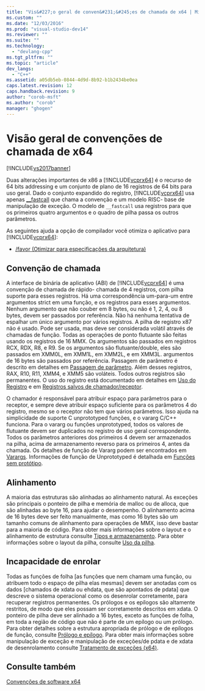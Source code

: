 ```yaml
---
title: "Vis&#227;o geral de conven&#231;&#245;es de chamada de x64 | Microsoft Docs"
ms.custom: ""
ms.date: "12/03/2016"
ms.prod: "visual-studio-dev14"
ms.reviewer: ""
ms.suite: ""
ms.technology: 
  - "devlang-cpp"
ms.tgt_pltfrm: ""
ms.topic: "article"
dev_langs: 
  - "C++"
ms.assetid: a05db5eb-0844-4d9d-8b92-b1b2434be0ea
caps.latest.revision: 12
caps.handback.revision: 9
author: "corob-msft"
ms.author: "corob"
manager: "ghogen"
---
```

# Vis&#227;o geral de conven&#231;&#245;es de chamada de x64
[!INCLUDE[vs2017banner](../assembler/inline/includes/vs2017banner.md)]

Duas alterações importantes de x86 a [!INCLUDE[vcprx64](../Token/vcprx64_md.md)] é o recurso de 64 bits addressing e um conjunto de plano de 16 registros de 64 bits para uso geral.  Dado o conjunto expandido do registro, [!INCLUDE[vcprx64](../Token/vcprx64_md.md)] usa apenas [\_\_fastcall](../cpp/fastcall.md) que chama a convenção e um modelo RISC\- base de manipulação de exceção.  O modelo de `__fastcall` usa registros para que os primeiros quatro argumentos e o quadro de pilha passa os outros parâmetros.  
  
 As seguintes ajuda a opção de compilador você otimiza o aplicativo para [!INCLUDE[vcprx64](../Token/vcprx64_md.md)]:  
  
-   [\/favor \(Otimizar para especificações da arquitetura\)](../build/reference/favor-optimize-for-architecture-specifics.md)  
  
## Convenção de chamada  
 A interface de binária de aplicativo \(ABI\) de [!INCLUDE[vcprx64](../Token/vcprx64_md.md)] é uma convenção de chamada de rápido\- chamada de 4 registros, com pilha suporte para esses registros.  Há uma correspondência um\-para\-um entre argumentos strict em uma função, e os registros para esses argumentos.  Nenhum argumento que não couber em 8 bytes, ou não é 1, 2, 4, ou 8 bytes, devem ser passados por referência.  Não há nenhuma tentativa de espalhar um único argumento por vários registros.  A pilha de registro x87 não é usado.  Pode ser usada, mas deve ser considerada volátil através de chamadas de função.  Todas as operações de ponto flutuante são feitas usando os registros de 16 MMX.  Os argumentos são passados em registros RCX, RDX, R8, e R9.  Se os argumentos são flutuante\/double, eles são passados em XMM0L, em XMM1L, em XMM2L, e em XMM3L.  argumentos de 16 bytes são passados por referência.  Passagem de parâmetro é descrito em detalhes em [Passagem de parâmetro](../build/parameter-passing.md).  Além desses registros, RAX, R10, R11, XMM4, e XMM5 são voláteis.  Todos outros registros são permanentes.  O uso do registro está documentado em detalhes em [Uso do Registro](../build/register-usage.md) e em [Registros salvos de chamador\/receptor](../build/caller-callee-saved-registers.md).  
  
 O chamador é responsável para atribuir espaço para parâmetros para o receptor, e sempre deve atribuir espaço suficiente para os parâmetros 4 do registro, mesmo se o receptor não tem que vários parâmetros.  Isso ajuda na simplicidade de suporte C unprototyped funções, e o vararg C\/C\+\+ funciona.  Para o vararg ou funções unprototyped, todos os valores de flutuante devem ser duplicados no registro de uso geral correspondente.  Todos os parâmetros anteriores dos primeiros 4 devem ser armazenados na pilha, acima de armazenamento reverso para os primeiros 4, antes da chamada.  Os detalhes de função de Vararg podem ser encontrados em [Varargs](../build/varargs.md).  Informações de função de Unprototyped é detalhada em [Funções sem protótipo](../build/unprototyped-functions.md).  
  
## Alinhamento  
 A maioria das estruturas são alinhadas ao alinhamento natural.  As exceções são principais o ponteiro de pilha e memória de malloc ou de alloca, que são alinhadas ao byte 16, para ajudar o desempenho.  O alinhamento acima de 16 bytes deve ser feito manualmente, mas como 16 bytes são um tamanho comuns de alinhamento para operações de MMX, isso deve bastar para a maioria de código.  Para obter mais informações sobre o layout e o alinhamento de estrutura consulte [Tipos e armazenamento](../build/types-and-storage.md).  Para obter informações sobre o layout da pilha, consulte [Uso da pilha](../build/stack-usage.md).  
  
## Incapacidade de enrolar  
 Todas as funções de folha \[as funções que nem chamam uma função, ou atribuem todo o espaço de pilha elas mesmas\] devem ser anotadas com os dados \[chamados de xdata ou ehdata, que são apontados de pdata\] que descreve o sistema operacional como os desenrolar corretamente, para recuperar registros permanentes.  Os prólogos e os epílogos são altamente restritos, de modo que eles possam ser corretamente descritos em xdata.  O ponteiro de pilha deve ser alinhado a 16 bytes, exceto as funções de folha, em toda a região de código que não é parte de um epílogo ou um prólogo.  Para obter detalhes sobre a estrutura apropriada de prólogo e de epílogos de função, consulte [Prólogo e epílogo](../build/prolog-and-epilog.md).  Para obter mais informações sobre manipulação de exceção e manipulação de exceções\/de pdata e de xdata de desenrolamento consulte [Tratamento de exceções \(x64\)](../build/exception-handling-x64.md).  
  
## Consulte também  
 [Convenções de software x64](../build/x64-software-conventions.md)